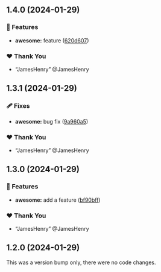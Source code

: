 ## 1.4.0 (2024-01-29)


### 🚀 Features

- **awesome:** feature ([620d607](https://github.com/JamesHenry/nx-release-cmd/commit/620d607))

### ❤️  Thank You

- “JamesHenry” @JamesHenry

## 1.3.1 (2024-01-29)


### 🩹 Fixes

- **awesome:** bug fix ([9a960a5](https://github.com/JamesHenry/nx-release-cmd/commit/9a960a5))

### ❤️  Thank You

- “JamesHenry” @JamesHenry

## 1.3.0 (2024-01-29)


### 🚀 Features

- **awesome:** add a feature ([bf90bff](https://github.com/JamesHenry/nx-release-cmd/commit/bf90bff))

### ❤️  Thank You

- “JamesHenry” @JamesHenry

## 1.2.0 (2024-01-29)

This was a version bump only, there were no code changes.